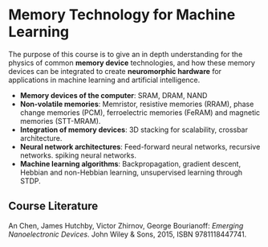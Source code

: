 # Memory Technology for Machine Learning
The purpose of this course is to give an in depth understanding for the physics of common **memory device** technologies, and how these memory devices can be integrated to create **neuromorphic hardware** for applications in machine learning and artificial intelligence. 
* **Memory devices of the computer**: SRAM, DRAM, NAND
* **Non-volatile memories**: Memristor, resistive memories (RRAM), phase change memories (PCM), ferroelectric memories (FeRAM) and magnetic memories (STT-MRAM). 
* **Integration of memory devices**: 3D stacking for scalability, crossbar architecture.
* **Neural network architectures**: Feed-forward neural networks, recursive networks. spiking neural networks.
* **Machine learning algorithms**: Backpropagation, gradient descent, Hebbian and non-Hebbian learning, unsupervised learning through STDP.

## Course Literature
An Chen, James Hutchby, Victor Zhirnov, George Bourianoff: *Emerging Nanoelectronic Devices*. John Wiley & Sons, 2015, ISBN 9781118447741.
